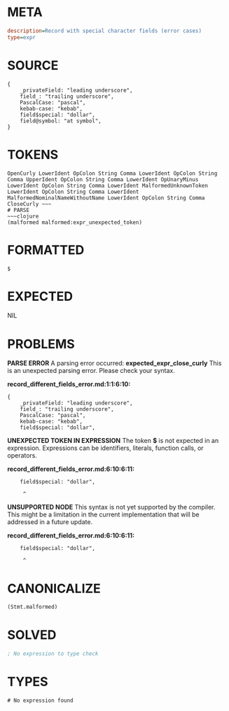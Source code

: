 # META
~~~ini
description=Record with special character fields (error cases)
type=expr
~~~
# SOURCE
~~~roc
{
    _privateField: "leading underscore",
    field_: "trailing underscore",
    PascalCase: "pascal",
    kebab-case: "kebab",
    field$special: "dollar",
    field@symbol: "at symbol",
}
~~~
# TOKENS
~~~text
OpenCurly LowerIdent OpColon String Comma LowerIdent OpColon String Comma UpperIdent OpColon String Comma LowerIdent OpUnaryMinus LowerIdent OpColon String Comma LowerIdent MalformedUnknownToken LowerIdent OpColon String Comma LowerIdent MalformedNominalNameWithoutName LowerIdent OpColon String Comma CloseCurly ~~~
# PARSE
~~~clojure
(malformed malformed:expr_unexpected_token)
~~~
# FORMATTED
~~~roc
$
~~~
# EXPECTED
NIL
# PROBLEMS
**PARSE ERROR**
A parsing error occurred: **expected_expr_close_curly**
This is an unexpected parsing error. Please check your syntax.

**record_different_fields_error.md:1:1:6:10:**
```roc
{
    _privateField: "leading underscore",
    field_: "trailing underscore",
    PascalCase: "pascal",
    kebab-case: "kebab",
    field$special: "dollar",
```


**UNEXPECTED TOKEN IN EXPRESSION**
The token **$** is not expected in an expression.
Expressions can be identifiers, literals, function calls, or operators.

**record_different_fields_error.md:6:10:6:11:**
```roc
    field$special: "dollar",
```
         ^


**UNSUPPORTED NODE**
This syntax is not yet supported by the compiler.
This might be a limitation in the current implementation that will be addressed in a future update.

**record_different_fields_error.md:6:10:6:11:**
```roc
    field$special: "dollar",
```
         ^


# CANONICALIZE
~~~clojure
(Stmt.malformed)
~~~
# SOLVED
~~~clojure
; No expression to type check
~~~
# TYPES
~~~roc
# No expression found
~~~
